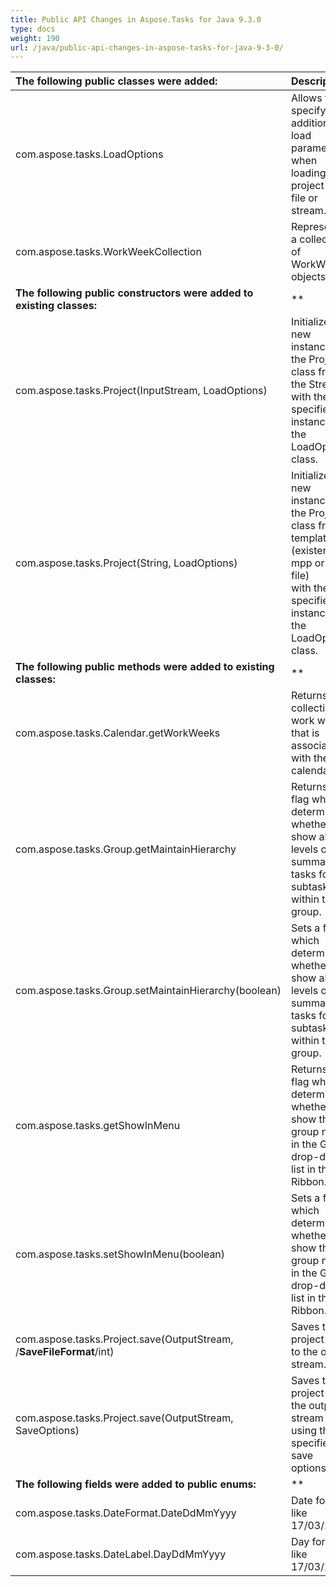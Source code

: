 ```yaml
---
title: Public API Changes in Aspose.Tasks for Java 9.3.0
type: docs
weight: 190
url: /java/public-api-changes-in-aspose-tasks-for-java-9-3-0/
---
```


|**The following public classes were added:**|**Description**|
| :- | :- |
|com.aspose.tasks.LoadOptions |Allows to specify additional load parameters when loading a project from file or stream. |
|com.aspose.tasks.WorkWeekCollection |Represents a collection of WorkWeek objects. |
|**The following public constructors were added to existing classes:**|** |
|com.aspose.tasks.Project(InputStream, LoadOptions) |Initializes a new instance of the Project class from the Stream with the specified instance of the LoadOptions class. |
|com.aspose.tasks.Project(String, LoadOptions) |Initializes a new instance of the Project class from a template (existent mpp or mpt file)<br>with the specified instance of the LoadOptions class. |
|**The following public methods were added to existing classes:**|** |
|com.aspose.tasks.Calendar.getWorkWeeks |Returns the collection of work weeks that is associated with the calendar. |
|com.aspose.tasks.Group.getMaintainHierarchy |Returns a flag which determines whether to show all the levels of summary tasks for subtasks within this group. |
|com.aspose.tasks.Group.setMaintainHierarchy(boolean) |Sets a flag which determines whether to show all the levels of summary tasks for subtasks within this group. |
|com.aspose.tasks.getShowInMenu |Returns a flag which determines whether to show the group name in the Group drop-down list in the Ribbon. |
|com.aspose.tasks.setShowInMenu(boolean) |Sets a flag which determines whether to show the group name in the Group drop-down list in the Ribbon. |
|com.aspose.tasks.Project.save(OutputStream, /**SaveFileFormat**/int) |Saves the project data to the output stream. |
|com.aspose.tasks.Project.save(OutputStream, SaveOptions) |Saves the project to the output stream using the specified save options. |
|**The following fields were added to public enums:**|** |
|com.aspose.tasks.DateFormat.DateDdMmYyyy |Date format like 17/03/2016 |
|com.aspose.tasks.DateLabel.DayDdMmYyyy |Day format like 17/03/2016 |

